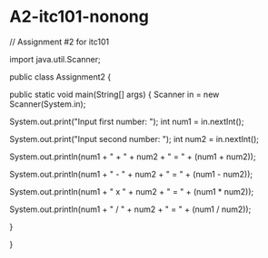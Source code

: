 # A2-itc101-nonong

// Assignment #2 for itc101

import java.util.Scanner;
 
public class Assignment2 {
 
 public static void main(String[] args) {
  Scanner in = new Scanner(System.in);
   
  System.out.print("Input first number: ");
  int num1 = in.nextInt();
   
  System.out.print("Input second number: ");
  int num2 = in.nextInt();
   
 
  System.out.println(num1 + " + " + num2 + " = " + 
  (num1 + num2));
   
  System.out.println(num1 + " - " + num2 + " = " + 
  (num1 - num2));
   
  System.out.println(num1 + " x " + num2 + " = " + 
  (num1 * num2));
   
  System.out.println(num1 + " / " + num2 + " = " + 
  (num1 / num2));
 
 
 }
 
}
